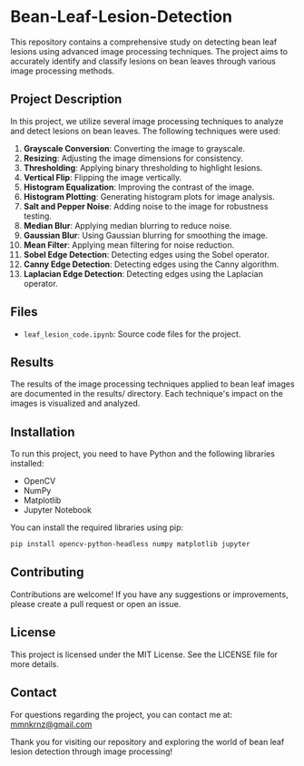 # Bean-Leaf-Lesion-Detection
This repository contains a comprehensive study on detecting bean leaf lesions using advanced image processing techniques. The project aims to accurately identify and classify lesions on bean leaves through various image processing methods.


## Project Description

In this project, we utilize several image processing techniques to analyze and detect lesions on bean leaves. The following techniques were used:

1. **Grayscale Conversion**: Converting the image to grayscale.
2. **Resizing**: Adjusting the image dimensions for consistency.
3. **Thresholding**: Applying binary thresholding to highlight lesions.
4. **Vertical Flip**: Flipping the image vertically.
5. **Histogram Equalization**: Improving the contrast of the image.
6. **Histogram Plotting**: Generating histogram plots for image analysis.
7. **Salt and Pepper Noise**: Adding noise to the image for robustness testing.
8. **Median Blur**: Applying median blurring to reduce noise.
9. **Gaussian Blur**: Using Gaussian blurring for smoothing the image.
10. **Mean Filter**: Applying mean filtering for noise reduction.
11. **Sobel Edge Detection**: Detecting edges using the Sobel operator.
12. **Canny Edge Detection**: Detecting edges using the Canny algorithm.
13. **Laplacian Edge Detection**: Detecting edges using the Laplacian operator.

## Files

- `leaf_lesion_code.ipynb`: Source code files for the project.

## Results

The results of the image processing techniques applied to bean leaf images are documented in the results/ directory. Each technique's impact on the images is visualized and analyzed.


## Installation

To run this project, you need to have Python and the following libraries installed:

- OpenCV
- NumPy
- Matplotlib
- Jupyter Notebook

You can install the required libraries using pip:

```bash
pip install opencv-python-headless numpy matplotlib jupyter
```

## Contributing

Contributions are welcome! If you have any suggestions or improvements, please create a pull request or open an issue.

## License

This project is licensed under the MIT License. See the LICENSE file for more details.

## Contact

For questions regarding the project, you can contact me at: [mmnkrnz@gmail.com](mailto:mmnkrnz@gmail.com)

Thank you for visiting our repository and exploring the world of bean leaf lesion detection through image processing!

